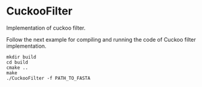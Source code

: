 # CuckooFilter
Implementation of cuckoo filter.

Follow the next example for compiling and running the code of Cuckoo filter implementation. 
```
mkdir build
cd build
cmake ..
make
./CuckooFilter -f PATH_TO_FASTA
```
  